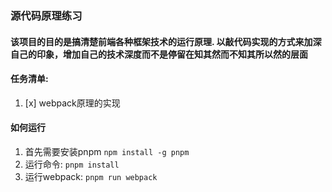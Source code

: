 ### 源代码原理练习
#### 该项目的目的是搞清楚前端各种框架技术的运行原理. 以敲代码实现的方式来加深自己的印象，增加自己的技术深度而不是停留在知其然而不知其所以然的层面

#### 任务清单:
1. [x] webpack原理的实现 

#### 如何运行

1. 首先需要安装pnpm `npm install -g pnpm`
2. 运行命令: `pnpm install`
3. 运行webpack: `pnpm run webpack`
